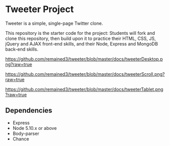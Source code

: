 # Tweeter Project

Tweeter is a simple, single-page Twitter clone.

This repository is the starter code for the project: Students will fork and clone this repository, then build upon it to practice their HTML, CSS, JS, jQuery and AJAX front-end skills, and their Node, Express and MongoDB back-end skills.

https://github.com/remained3/tweeter/blob/master/docs/tweeterDesktop.png?raw=true

https://github.com/remained3/tweeter/blob/master/docs/tweeterScroll.png?raw=true

https://github.com/remained3/tweeter/blob/master/docs/tweeterTablet.png?raw=true


## Dependencies

- Express
- Node 5.10.x or above
- Body-parser
- Chance